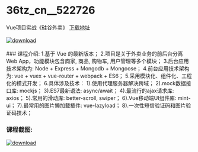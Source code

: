 # 36tz_cn__522726
Vue项目实战《硅谷外卖》
[下载地址](http://www.36tz.cn/article/522726 "下载地址")
<br/></br>[![download](http://36tz.cn/muke_img/2018_06_2-3.png "下载地址")](http://www.36tz.cn/article/522726 "下载地址")
<br/></br>### 课程介绍:
1.基于 Vue 的最新版本； 2.项目是关于外卖业务的前后台分离Web App，功能模块包含商家, 商品, 购物车, 用户管理等多个模块； 3.后台应用技术架构为: Node + Express + Mongodb + Mongoose； 4.前台应用技术架构为: vue + vuex + vue-router + webpack + ES6； 5.采用模块化、组件化、工程化的模式开发； 6.具体涉及技术： 1).使用代理服务器解决跨域； 2).mock数据接口库: mockjs； 3).ES7最新语法: async/await； 4).最流行的ajax请求库: axios； 5).常用的滑动库: better-scroll, swiper； 6).Vue移动端UI组件库: mint-ui； 7).最常用的图片懒加载插件: vue-lazyload； 8).一次性短信验证码和图片验证码技术；

### 课程截图:
[![download](http://36tz.cn/muke_img/2018_06_3-3.png "下载地址")](http://www.36tz.cn/article/522726 "下载地址")
